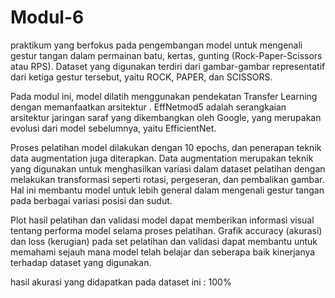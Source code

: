 # Modul-6
praktikum yang berfokus pada pengembangan model untuk mengenali gestur tangan dalam permainan batu, kertas, gunting (Rock-Paper-Scissors atau RPS). Dataset yang digunakan terdiri dari gambar-gambar representatif dari ketiga gestur tersebut, yaitu ROCK, PAPER, dan SCISSORS.

Pada modul ini, model dilatih menggunakan pendekatan Transfer Learning dengan memanfaatkan arsitektur . EffNetmod5 adalah serangkaian arsitektur jaringan saraf yang dikembangkan oleh Google, yang merupakan evolusi dari model sebelumnya, yaitu EfficientNet.

Proses pelatihan model dilakukan dengan 10 epochs, dan penerapan teknik data augmentation juga diterapkan. Data augmentation merupakan teknik yang digunakan untuk menghasilkan variasi dalam dataset pelatihan dengan melakukan transformasi seperti rotasi, pergeseran, dan pembalikan gambar. Hal ini membantu model untuk lebih general dalam mengenali gestur tangan pada berbagai variasi posisi dan sudut.

Plot hasil pelatihan dan validasi model dapat memberikan informasi visual tentang performa model selama proses pelatihan. Grafik accuracy (akurasi) dan loss (kerugian) pada set pelatihan dan validasi dapat membantu untuk memahami sejauh mana model telah belajar dan seberapa baik kinerjanya terhadap dataset yang digunakan.

hasil akurasi yang didapatkan pada dataset ini : 100%
